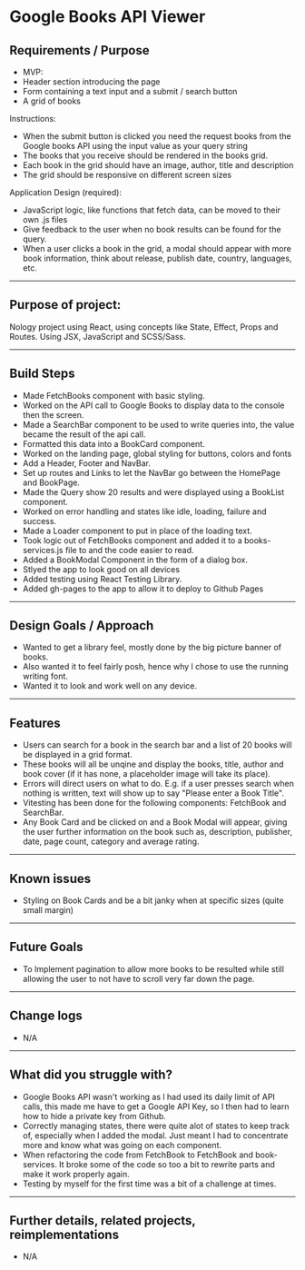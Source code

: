 # Google Books API Viewer

## Requirements / Purpose

- MVP:
- Header section introducing the page
- Form containing a text input and a submit / search button
- A grid of books

Instructions:

- When the submit button is clicked you need the request books from the Google books API using the input value as your query string
- The books that you receive should be rendered in the books grid.
- Each book in the grid should have an image, author, title and description
- The grid should be responsive on different screen sizes

Application Design (required):

- JavaScript logic, like functions that fetch data, can be moved to their own .js files
- Give feedback to the user when no book results can be found for the query.
- When a user clicks a book in the grid, a modal should appear with more book information, think about release, publish date, country, languages, etc.
---

## Purpose of project: 
Nology project using React, using concepts like State, Effect, Props and Routes. 
Using JSX, JavaScript and SCSS/Sass.
  
---

## Build Steps

-  Made FetchBooks component with basic styling.
-  Worked on the API call to Google Books to display data to the console then the screen.
-  Made a SearchBar component to be used to write queries into, the value became the result of the api call.
-  Formatted this data into a BookCard component.
-  Worked on the landing page, global styling for buttons, colors and fonts
-  Add a Header, Footer and NavBar.
-  Set up routes and Links to let the NavBar go between the HomePage and BookPage.
-  Made the Query show 20 results and were displayed using a BookList component.
-  Worked on error handling and states like idle, loading, failure and success.
-  Made a Loader component to put in place of the loading text.
-  Took logic out of FetchBooks component and added it to a books-services.js file to and the code easier to read.
-  Added a BookModal Component in the form of a dialog box.
-  Stlyed the app to look good on all devices
-  Added testing using React Testing Library.
-  Added gh-pages to the app to allow it to deploy to Github Pages

---

## Design Goals / Approach

- Wanted to get a library feel, mostly done by the big picture banner of books.
- Also wanted it to feel fairly posh, hence why l chose to use the running writing font.
- Wanted it to look and work well on any device.

---

## Features

- Users can search for a book in the search bar and a list of 20 books will be displayed in a grid format.
- These books will all be unqine and display the books, title, author and book cover (if it has none, a placeholder image will take its place).
- Errors will direct users on what to do. E.g. if a user presses search when nothing is written, text will show up to say "Please enter a Book Title".
- Vitesting has been done for the following components: FetchBook and SearchBar.
- Any Book Card and be clicked on and a Book Modal will appear, giving the user further information on the book such as, description, publisher, date, page count, category and average rating.

---

## Known issues

-   Styling on Book Cards and be a bit janky when at specific sizes (quite small margin)

---

## Future Goals

- To Implement pagination to allow more books to be resulted while still allowing the user to not have to scroll very far down the page.
  
---

## Change logs

- N/A

---

## What did you struggle with?

- Google Books API wasn't working as l had used its daily limit of API calls, this made me have to get a Google API Key, so l then had to learn how to hide a private key from Github.
- Correctly managing states, there were quite alot of states to keep track of, especially when l added the modal. Just meant l had to concentrate more and know what was going on each component.
- When refactoring the code from FetchBook to FetchBook and book-services. It broke some of the code so too a bit to rewrite parts and make it work properly again.
- Testing by myself for the first time was a bit of a challenge at times.

---


## Further details, related projects, reimplementations

-  N/A

